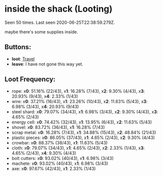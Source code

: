 # inside the shack (Looting)

Seen 50 times. Last seen 2020-06-25T22:38:59.279Z.

maybe there's some supplies inside.

## Buttons:

- **loot**: [Travel](Travel-travel.md)
- **leave**: I have not gone this way yet.

## Loot Frequency:

  - rope: x**0**: 51.16% (22/43), x**1**: 16.28% (7/43), x**2**: 9.30% (4/43), x**3**: 20.93% (9/43), x**4**: 2.33% (1/43)
  - wire: x**0**: 37.21% (16/43), x**1**: 23.26% (10/43), x**2**: 11.63% (5/43), x**3**: 6.98% (3/43), x**4**: 20.93% (9/43)
  - steel shard: x**0**: 79.07% (34/43), x**1**: 6.98% (3/43), x**2**: 9.30% (4/43), x**3**: 4.65% (2/43)
  - energy cell: x**0**: 74.42% (32/43), x**1**: 13.95% (6/43), x**2**: 11.63% (5/43)
  - shovel: x**0**: 83.72% (36/43), x**1**: 16.28% (7/43)
  - scrap metal: x**0**: 16.28% (7/43), x**1**: 34.88% (15/43), x**2**: 48.84% (21/43)
  - plastic pieces: x**0**: 86.05% (37/43), x**1**: 4.65% (2/43), x**2**: 9.30% (4/43)
  - crowbar: x**0**: 88.37% (38/43), x**1**: 11.63% (5/43)
  - cloth: x**0**: 79.07% (34/43), x**1**: 4.65% (2/43), x**2**: 2.33% (1/43), x**3**: 4.65% (2/43), x**4**: 9.30% (4/43)
  - bolt cutters: x**0**: 93.02% (40/43), x**1**: 6.98% (3/43)
  - machete: x**0**: 93.02% (40/43), x**1**: 6.98% (3/43)
  - axe: x**0**: 97.67% (42/43), x**1**: 2.33% (1/43)